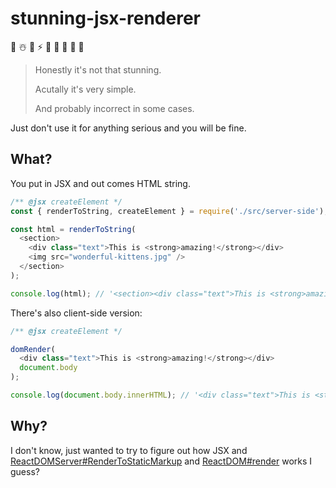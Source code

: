 # stunning-jsx-renderer

🎈 ☃️ 🎈 ⚡ 🎈 ️🍾 🎈 🗿 🎈

> Honestly it's not that stunning.
>
> Acutally it's very simple.
>
> And probably incorrect in some cases.

Just don't use it for anything serious and you will be fine.

## What?
You put in JSX and out comes HTML string.

```javascript
/** @jsx createElement */
const { renderToString, createElement } = require('./src/server-side');

const html = renderToString(
  <section>
    <div class="text">This is <strong>amazing!</strong></div>
    <img src="wonderful-kittens.jpg" />
  </section>
);

console.log(html); // '<section><div class="text">This is <strong>amazing!</strong></div><img src="wonderful-kittens.jpg"></img></section>'
```

There's also client-side version:

```javascript
/** @jsx createElement */

domRender(
  <div class="text">This is <strong>amazing!</strong></div>
  document.body
);

console.log(document.body.innerHTML); // '<div class="text">This is <strong>amazing!</strong></div>'
```

## Why?
I don't know, just wanted to try to figure out how JSX and [ReactDOMServer#RenderToStaticMarkup](https://reactjs.org/docs/react-dom-server.html#rendertostaticmarkup) and [ReactDOM#render](https://reactjs.org/docs/react-dom.html#render) works I guess?
